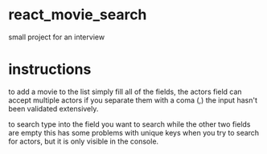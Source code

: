# react_movie_search
small project for an interview

# instructions

to add a movie to the list simply fill all of the fields, the actors field can accept multiple actors if you separate them with a coma (,)
the input hasn't been validated extensively.

to search type into the field you want to search while the other two fields are empty
this has some problems with unique keys when you try to search for actors, but it is only visible in the console.
